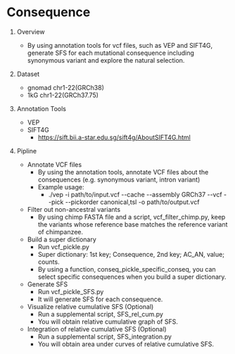 # Consequence

1. Overview
	-  By using annotation tools for vcf files, such as VEP and SIFT4G, generate SFS for each mutational consequence including synonymous variant and explore the natural selection. 
		
2. Dataset
	- gnomad chr1-22(GRCh38)
	- 1kG chr1-22(GRCh37.75)
	
3. Annotation Tools 
	- VEP
	- SIFT4G
		- https://sift.bii.a-star.edu.sg/sift4g/AboutSIFT4G.html
	
4. Pipline
	- Annotate VCF files
		- By using the annotation tools, annotate VCF files about the consequences (e.g. synonymous variant, intron variant)
		- Example usage:
			- ./vep -i path/to/input.vcf --cache --assembly GRCh37 --vcf --pick --pickorder canonical,tsl -o path/to/output.vcf
	- Filter out non-ancestral variants
		- By using chimp FASTA file and a script, vcf_filter_chimp.py, keep the variants whose reference base matches the reference variant of chimpanzee.
	- Build a super dictionary
		- Run vcf_pickle.py
		- Super dictionary: 1st key; Consequence, 2nd key; AC_AN, value; counts.
		- By using a function, conseq_pickle_specific_conseq, you can select specific consequences when you build a super dictionary.
	- Generate SFS
		- Run vcf_pickle_SFS.py
		- It will generate SFS for each consequence. 
	- Visualize relative cumulative SFS (Optional)
		- Run a supplemental script, SFS_rel_cum.py
		- You will obtain relative cumulative graph of SFS.
	- Integration of relative cumulative SFS (Optional)
		- Run a supplemental script, SFS_integration.py
		- You will obtain area under curves of relative cumulative SFS.

